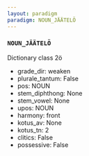 ```yaml
---
layout: paradigm
paradigm: NOUN_JÄÄTELÖ
---
```

### ` NOUN_JÄÄTELÖ `

Dictionary class 2ö
* grade_dir: weaken
* plurale_tantum: False
* pos: NOUN
* stem_diphthong: None
* stem_vowel: None
* upos: NOUN
* harmony: front
* kotus_av: None
* kotus_tn: 2
* clitics: False
* possessive: False
